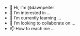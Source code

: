 - 👋 Hi, I’m @dawnpeiter
- 👀 I’m interested in ...
- 🌱 I’m currently learning ...
- 💞️ I’m looking to collaborate on ...
- 📫 How to reach me ...

<!---
dawnpeiter/dawnpeiter is a ✨ special ✨ repository because its `README.md` (this file) appears on your GitHub profile.
You can click the Preview link to take a look at your changes.
--->
